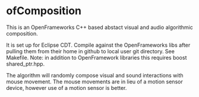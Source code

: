ofComposition
=============

This is an OpenFrameworks C++ based abstact visual and audio algorithmic composition.

It is set up for Eclipse CDT. Compile against the OpenFrameworks libs after pulling them from their home in github to local user git directory. See Makefile. Note: in addition to OpenFramework libraries this requires boost shared_ptr.hpp.

The algorithm will randomly compose visual and sound interactions with mouse movement. The mouse movements are in lieu of a motion sensor device, however use of a motion sensor is better.
